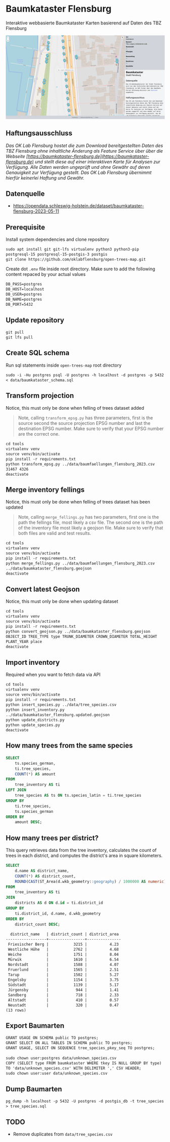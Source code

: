# Baumkataster Flensburg

Interaktive webbasierte Baumkataster Karten basierend auf Daten des TBZ Flensburg


![Screenshot Baumkataster Karte](https://raw.githubusercontent.com/oklabflensburg/open-trees-map/main/baumkataster_stadt_flensburg.png)


## Haftungsausschluss

_Das OK Lab Flensburg hostet die zum Download bereitgestellten Daten des TBZ Flensburg ohne inhaltliche Änderung als Feature Service über über die Webseite [https://baumkataster-flensburg.de](https://baumkataster-flensburg.de) und stellt diese auf einer interaktiven Karte für Analysen zur Verfügung. Alle Daten werden ungeprüft und ohne Gewähr auf deren Genauigkeit zur Verfügung gestellt. Das OK Lab Flensburg übernimmt hierfür keinerlei Haftung und Gewähr._



## Datenquelle

- https://opendata.schleswig-holstein.de/dataset/baumkataster-flensburg-2023-05-11



## Prerequisite

Install system dependencies and clone repository

```
sudo apt install git git-lfs virtualenv python3 python3-pip postgresql-15 postgresql-15-postgis-3 postgis
git clone https://github.com/oklabflensburg/open-trees-map.git
```

Create dot `.env` file inside root directory. Make sure to add the following content repaced by your actual values

```
DB_PASS=postgres
DB_HOST=localhost
DB_USER=postgres
DB_NAME=postgres
DB_PORT=5432
```


## Update repository

```
git pull
git lfs pull
```


## Create SQL schema

Run sql statements inside `open-trees-map` root directory

```
sudo -i -Hu postgres psql -U postgres -h localhost -d postgres -p 5432 < data/baumkataster_schema.sql
```



## Transform projection

Notice, this must only be done when felling of trees dataset added

> Note, calling `transform_epsg.py` has three parameters, first is the source second the source projection EPSG number and last the destination EPSG number. Make sure to verify that your EPSG number are the correct one.

```
cd tools
virtualenv venv
source venv/bin/activate
pip install -r requirements.txt
python transform_epsg.py ../data/baumfaellungen_flensburg_2023.csv 31467 4326
deactivate
```


## Merge inventory fellings

Notice, this must only be done when felling of trees dataset has been updated

> Note, calling `merge_fellings.py` has two parameters, first one is the path the fellings file, most likely a csv file. The second one is the path of the inventory file most likely a geojson file. Make sure to verify that both files are valid and test results.

```
cd tools
virtualenv venv
source venv/bin/activate
pip install -r requirements.txt
python merge_fellings.py ../data/baumfaellungen_flensburg_2023.csv ../data/baumkataster_flensburg.geojson
deactivate
```


## Convert latest Geojson

Notice, this must only be done when updating dataset

```
cd tools
virtualenv venv
source venv/bin/activate
pip install -r requirements.txt
python convert_geojson.py ../data/baumkataster_flensburg.geojson OBJECT_ID TREE_TYPE type TRUNK_DIAMETER CROWN_DIAMETER TOTAL_HEIGHT PLANT_YEAR place
deactivate
```


## Import inventory

Required when you want to fetch data via API

```
cd tools
virtualenv venv
source venv/bin/activate
pip install -r requirements.txt
python insert_species.py ../data/tree_species.csv
python insert_inventory.py ../data/baumkataster_flensburg.updated.geojson
python update_districts.py
python update_species.py
deactivate
```


## How many trees from the same species

```sql
SELECT
    ts.species_german,
    ti.tree_species,
    COUNT(*) AS amount
FROM
    tree_inventory AS ti
LEFT JOIN
    tree_species AS ts ON ts.species_latin = ti.tree_species
GROUP BY
    ti.tree_species,
    ts.species_german
ORDER BY
    amount DESC;
```


## How many trees per district?

This query retrieves data from the tree inventory, calculates the count of trees in each district, and computes the district's area in square kilometers.

```sql
SELECT
    d.name AS district_name,
    COUNT(*) AS district_count,
    ROUND(CAST(ST_Area(d.wkb_geometry::geography) / 1000000 AS numeric), 2) AS district_area
FROM
    tree_inventory AS ti
JOIN
    districts AS d ON d.id = ti.district_id
GROUP BY
    ti.district_id, d.name, d.wkb_geometry
ORDER BY
    district_count DESC;
```

```
  district_name   | district_count | district_area
------------------+----------------+---------------
 Friesischer Berg |           3215 |          4.23
 Westliche Höhe   |           2762 |          4.68
 Weiche           |           1751 |          8.04
 Mürwik           |           1610 |          6.54
 Nordstadt        |           1588 |          4.07
 Fruerlund        |           1565 |          2.51
 Tarup            |           1502 |          5.27
 Engelsby         |           1154 |          3.75
 Südstadt         |           1139 |          5.17
 Jürgensby        |            944 |          1.41
 Sandberg         |            718 |          2.33
 Altstadt         |            410 |          0.57
 Neustadt         |            320 |          0.47
(13 rows)
```


## Export Baumarten

```
GRANT USAGE ON SCHEMA public TO postgres;
GRANT SELECT ON ALL TABLES IN SCHEMA public TO postgres;
GRANT USAGE, SELECT ON SEQUENCE tree_species_pkey_seq TO postgres;

sudo chown user:postgres data/unknown_species.csv
COPY (SELECT type FROM baumkataster WHERE tkey IS NULL GROUP BY type) TO 'data/unknown_species.csv' WITH DELIMITER ',' CSV HEADER;
sudo chown user:user data/unknown_species.csv
```


## Dump Baumarten

```
pg_dump -h localhost -p 5432 -U postgres -d postgis_db -t tree_species > tree_species.sql
```


## TODO

- Remove duplicates from `data/tree_species.csv`
